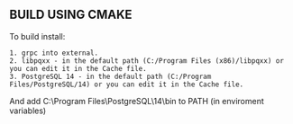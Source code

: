 BUILD USING CMAKE
-----------------

To build install:

	1. grpc into external.
	2. libpqxx - in the default path (C:/Program Files (x86)/libpqxx) or you can edit it in the Cache file.
	3. PostgreSQL 14 - in the default path (C:/Program Files/PostgreSQL/14) or you can edit it in the Cache file.

	
And add C:\Program Files\PostgreSQL\14\bin to PATH (in enviroment  variables)